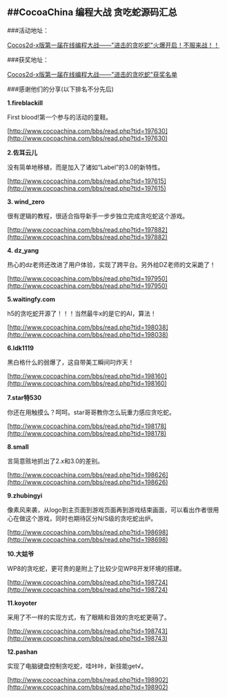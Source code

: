 ##CocoaChina 编程大战 贪吃蛇源码汇总
---
###活动地址：

[Cocos2d-x版第一届在线编程大战——"进击的贪吃蛇"火爆开启！不服来战！！](http://www.cocoachina.com/bbs/read.php?tid=197370)

###获奖地址：

[Cocos2d-x版第一届在线编程大战——"进击的贪吃蛇"获奖名单 ](http://www.cocoachina.com/bbs/read.php?tid=198951)

###感谢他们的分享(以下排名不分先后)

**1.fireblackill**

First blood!第一个参与的活动的童鞋。

[http://www.cocoachina.com/bbs/read.php?tid=197630](http://www.cocoachina.com/bbs/read.php?tid=197630)

**2.佐耳云儿**

没有简单地移植，而是加入了诸如“Label”的3.0的新特性。

[http://www.cocoachina.com/bbs/read.php?tid=197615](http://www.cocoachina.com/bbs/read.php?tid=197615)

**3. wind_zero**

很有逻辑的教程，很适合指导新手一步步独立完成贪吃蛇这个游戏。

[http://www.cocoachina.com/bbs/read.php?tid=197882](http://www.cocoachina.com/bbs/read.php?tid=197882)

**4. dz_yang**

热心的dz老师还改进了用户体验，实现了跨平台。另外给DZ老师的文采跪了！

[http://www.cocoachina.com/bbs/read.php?tid=197950](http://www.cocoachina.com/bbs/read.php?tid=197950)

**5.waitingfy.com**

h5的贪吃蛇开源了！！！当然最牛x的是它的AI，算法！

[http://www.cocoachina.com/bbs/read.php?tid=198038](http://www.cocoachina.com/bbs/read.php?tid=198038)

**6.ldk1119**

黑白格什么的弱爆了，这自带美工瞬间叼炸天！

[http://www.cocoachina.com/bbs/read.php?tid=198160](http://www.cocoachina.com/bbs/read.php?tid=198160)

**7.star特530**

你还在用触摸么？呵呵。star哥哥教你怎么玩重力感应贪吃蛇。

[http://www.cocoachina.com/bbs/read.php?tid=198178](http://www.cocoachina.com/bbs/read.php?tid=198178)

**8.small**

言简意赅地抓出了2.x和3.0的差别。

[http://www.cocoachina.com/bbs/read.php?tid=198626](http://www.cocoachina.com/bbs/read.php?tid=198626)

**9.zhubingyi**

像素风来袭，从logo到主页面到游戏页面再到游戏结束画面，可以看出作者很用心在做这个游戏，同时也期待区分N/S级的贪吃蛇出炉。

[http://www.cocoachina.com/bbs/read.php?tid=198698](http://www.cocoachina.com/bbs/read.php?tid=198698)

**10.大姑爷**

WP8的贪吃蛇，更可贵的是附上了比较少见WP8开发环境的搭建。

[http://www.cocoachina.com/bbs/read.php?tid=198724](http://www.cocoachina.com/bbs/read.php?tid=198724)

**11.koyoter**

采用了不一样的实现方式，有了眼睛和音效的贪吃蛇更萌了。

[http://www.cocoachina.com/bbs/read.php?tid=198743](http://www.cocoachina.com/bbs/read.php?tid=198743)

**12.pashan**

实现了电脑键盘控制贪吃蛇，哇咔咔，新技能get√。

[http://www.cocoachina.com/bbs/read.php?tid=198902](http://www.cocoachina.com/bbs/read.php?tid=198902)
